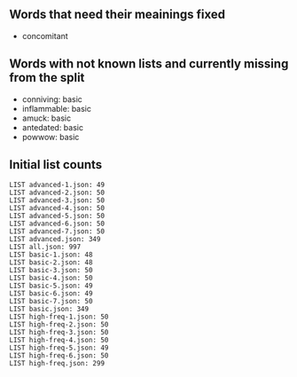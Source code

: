 
## Words that need their meainings fixed
- concomitant

## Words with not known lists and currently missing from the split
- conniving: basic
- inflammable: basic
- amuck: basic
- antedated: basic
- powwow: basic

## Initial list counts

```
LIST advanced-1.json: 49
LIST advanced-2.json: 50
LIST advanced-3.json: 50
LIST advanced-4.json: 50
LIST advanced-5.json: 50
LIST advanced-6.json: 50
LIST advanced-7.json: 50
LIST advanced.json: 349
LIST all.json: 997
LIST basic-1.json: 48
LIST basic-2.json: 48
LIST basic-3.json: 50
LIST basic-4.json: 50
LIST basic-5.json: 49
LIST basic-6.json: 49
LIST basic-7.json: 50
LIST basic.json: 349
LIST high-freq-1.json: 50
LIST high-freq-2.json: 50
LIST high-freq-3.json: 50
LIST high-freq-4.json: 50
LIST high-freq-5.json: 49
LIST high-freq-6.json: 50
LIST high-freq.json: 299
```


